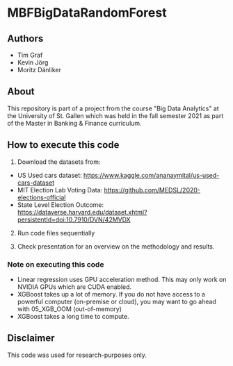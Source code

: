 # MBFBigDataRandomForest

## Authors
* Tim Graf
* Kevin Jörg
* Moritz Dänliker


## About

This repository is part of a project from the course "Big Data Analytics" at the University of St. Gallen which was held in the fall semester 2021 as part of the Master in Banking & Finance curriculum. 

## How to execute this code

1. Download the datasets from: 

* US Used cars dataset: https://www.kaggle.com/ananaymital/us-used-cars-dataset
* MIT Election Lab Voting Data: https://github.com/MEDSL/2020-elections-official
* State Level Election Outcome: https://dataverse.harvard.edu/dataset.xhtml?persistentId=doi:10.7910/DVN/42MVDX

2. Run code files sequentially

3. Check presentation for an overview on the methodology and results. 

### Note on executing this code 

* Linear regression uses GPU acceleration method. This may only work on NVIDIA GPUs which are CUDA enabled. 
* XGBoost takes up a lot of memory. If you do not have access to a powerful computer (on-premise or cloud), you may want to go ahead with 05_XGB_OOM (out-of-memory)
* XGBoost takes a long time to compute. 


## Disclaimer

This code was used for research-purposes only. 